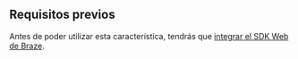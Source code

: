 ## Requisitos previos

Antes de poder utilizar esta característica, tendrás que [integrar el SDK Web de Braze]({{site.baseurl}}/developer_guide/sdk_integration/?sdktab=web).
